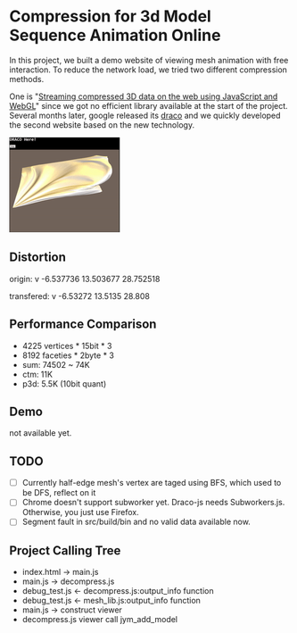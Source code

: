 # Compression for 3d Model Sequence Animation Online
In this project, we built a demo website of viewing mesh animation with free interaction. To reduce the network load, we tried two different compression methods.

One is "[Streaming compressed 3D data on the web using JavaScript and WebGL](https://dl.acm.org/citation.cfm?id=2466539)" since we got no efficient library available at the start of the project. Several months later, google released its [draco](https://github.com/google/draco) and we quickly developed the second website based on the new technology.

![draco demo](img/demo.gif)

## Distortion
origin: v -6.537736 13.503677 28.752518

transfered: v -6.53272 13.5135 28.808

## Performance Comparison
+ 4225 vertices * 15bit * 3
+ 8192 faceties * 2byte * 3
+ sum: 74502 ~ 74K
+ ctm: 11K
+ p3d: 5.5K (10bit quant)

## Demo
not available yet.

## TODO
- [ ] Currently half-edge mesh's vertex are taged using BFS, which used to be DFS, reflect on it
- [ ] Chrome doesn't support subworker yet. Draco-js needs Subworkers.js. Otherwise, you just use Firefox.
- [ ] Segment fault in src/build/bin and no valid data available now.

## Project Calling Tree
+ index.html -> main.js
+ main.js -> decompress.js
+ debug_test.js <- decompress.js:output_info function
+ debug_test.js <- mesh_lib.js:output_info function
+ main.js -> construct viewer
+ decompress.js viewer call jym_add_model
